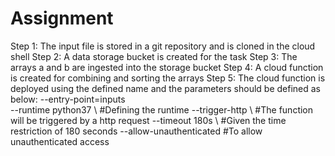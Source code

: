 
# Assignment
Step 1:
 The input file is stored in a git repository and is cloned in the cloud shell
Step 2:
 A data storage bucket is created for the task
Step 3:
 The arrays a and b are ingested into the storage bucket
Step 4:
 A cloud function is created for combining and sorting the arrays
Step 5:
 The cloud function is deployed using the defined name and the parameters should be defined as below:
  --entry-point=inputs \
  --runtime python37 \            #Defining the runtime
  --trigger-http \                #The function will be triggered by a http request
  --timeout 180s \                #Given the time restriction of 180 seconds
  --allow-unauthenticated         #To allow unauthenticated access
